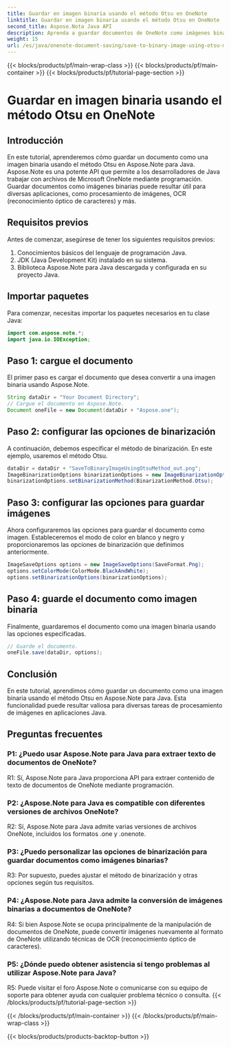 ```yaml
---
title: Guardar en imagen binaria usando el método Otsu en OneNote
linktitle: Guardar en imagen binaria usando el método Otsu en OneNote
second_title: Aspose.Nota Java API
description: Aprenda a guardar documentos de OneNote como imágenes binarias utilizando el método Otsu con Aspose.Note para Java. Eleve las capacidades de su aplicación Java con Aspose.Note.
weight: 15
url: /es/java/onenote-document-saving/save-to-binary-image-using-otsu-method/
---
```


{{< blocks/products/pf/main-wrap-class >}}
{{< blocks/products/pf/main-container >}}
{{< blocks/products/pf/tutorial-page-section >}}

# Guardar en imagen binaria usando el método Otsu en OneNote

## Introducción

En este tutorial, aprenderemos cómo guardar un documento como una imagen binaria usando el método Otsu en Aspose.Note para Java. Aspose.Note es una potente API que permite a los desarrolladores de Java trabajar con archivos de Microsoft OneNote mediante programación. Guardar documentos como imágenes binarias puede resultar útil para diversas aplicaciones, como procesamiento de imágenes, OCR (reconocimiento óptico de caracteres) y más.

## Requisitos previos

Antes de comenzar, asegúrese de tener los siguientes requisitos previos:
1. Conocimientos básicos del lenguaje de programación Java.
2. JDK (Java Development Kit) instalado en su sistema.
3. Biblioteca Aspose.Note para Java descargada y configurada en su proyecto Java.

## Importar paquetes

Para comenzar, necesitas importar los paquetes necesarios en tu clase Java:
```java
import com.aspose.note.*;
import java.io.IOException;
```

## Paso 1: cargue el documento

El primer paso es cargar el documento que desea convertir a una imagen binaria usando Aspose.Note.
```java
String dataDir = "Your Document Directory";
// Cargue el documento en Aspose.Note.
Document oneFile = new Document(dataDir + "Aspose.one");
```

## Paso 2: configurar las opciones de binarización
A continuación, debemos especificar el método de binarización. En este ejemplo, usaremos el método Otsu.
```java
dataDir = dataDir + "SaveToBinaryImageUsingOtsuMethod_out.png";
ImageBinarizationOptions binarizationOptions = new ImageBinarizationOptions();
binarizationOptions.setBinarizationMethod(BinarizationMethod.Otsu);
```

## Paso 3: configurar las opciones para guardar imágenes
Ahora configuraremos las opciones para guardar el documento como imagen. Estableceremos el modo de color en blanco y negro y proporcionaremos las opciones de binarización que definimos anteriormente.
```java
ImageSaveOptions options = new ImageSaveOptions(SaveFormat.Png);
options.setColorMode(ColorMode.BlackAndWhite);
options.setBinarizationOptions(binarizationOptions);
```

## Paso 4: guarde el documento como imagen binaria
Finalmente, guardaremos el documento como una imagen binaria usando las opciones especificadas.
```java
// Guarde el documento.
oneFile.save(dataDir, options);
```

## Conclusión
En este tutorial, aprendimos cómo guardar un documento como una imagen binaria usando el método Otsu en Aspose.Note para Java. Esta funcionalidad puede resultar valiosa para diversas tareas de procesamiento de imágenes en aplicaciones Java.

## Preguntas frecuentes

### P1: ¿Puedo usar Aspose.Note para Java para extraer texto de documentos de OneNote?

R1: Sí, Aspose.Note para Java proporciona API para extraer contenido de texto de documentos de OneNote mediante programación.

### P2: ¿Aspose.Note para Java es compatible con diferentes versiones de archivos OneNote?

R2: Sí, Aspose.Note para Java admite varias versiones de archivos OneNote, incluidos los formatos .one y .onenote.

### P3: ¿Puedo personalizar las opciones de binarización para guardar documentos como imágenes binarias?

R3: Por supuesto, puedes ajustar el método de binarización y otras opciones según tus requisitos.

### P4: ¿Aspose.Note para Java admite la conversión de imágenes binarias a documentos de OneNote?

R4: Si bien Aspose.Note se ocupa principalmente de la manipulación de documentos de OneNote, puede convertir imágenes nuevamente al formato de OneNote utilizando técnicas de OCR (reconocimiento óptico de caracteres).

### P5: ¿Dónde puedo obtener asistencia si tengo problemas al utilizar Aspose.Note para Java?

R5: Puede visitar el foro Aspose.Note o comunicarse con su equipo de soporte para obtener ayuda con cualquier problema técnico o consulta.
{{< /blocks/products/pf/tutorial-page-section >}}

{{< /blocks/products/pf/main-container >}}
{{< /blocks/products/pf/main-wrap-class >}}

{{< blocks/products/products-backtop-button >}}
